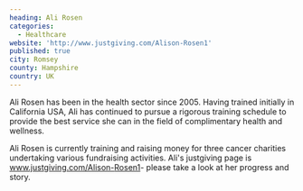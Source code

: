 ```yaml
---
heading: Ali Rosen
categories:
  - Healthcare
website: 'http://www.justgiving.com/Alison-Rosen1'
published: true
city: Romsey
county: Hampshire
country: UK
---
```

Ali Rosen has been in the health sector since 2005. Having trained initially in California USA, Ali has continued to pursue a rigorous training schedule to provide the best service she can in the field of complimentary health and wellness.

Ali Rosen is currently training and raising money for three cancer charities undertaking various fundraising activities. Ali's justgiving page is [www.justgiving.com/Alison-<wbr></wbr>Rosen1](http://www.justgiving.com/Alison-Rosen1)- please take a look at her progress and story.
